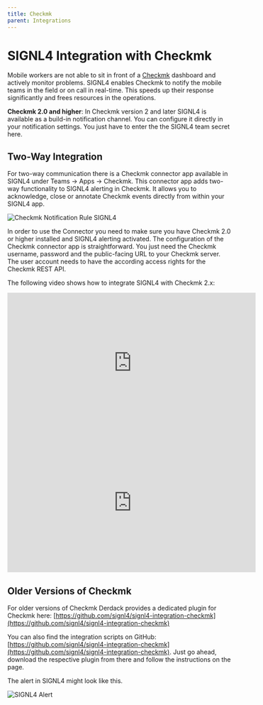 ```yaml
---
title: Checkmk
parent: Integrations
---
```


# SIGNL4 Integration with Checkmk

Mobile workers are not able to sit in front of a [Checkmk](https://checkmk.com/) dashboard and actively monitor problems. SIGNL4 enables Checkmk to notify the mobile teams in the field or on call in real-time. This speeds up their response significantly and frees resources in the operations.

**Checkmk 2.0 and higher**: In Checkmk version 2 and later SIGNL4 is available as a build-in notification channel. You can configure it directly in your notification settings. You just have to enter the the SIGNL4 team secret here.

## Two-Way Integration

For two-way communication there is a Checkmk connector app available in SIGNL4 under Teams -> Apps -> Checkmk. This connector app adds two-way functionality to SIGNL4 alerting in Checkmk. It allows you to acknowledge, close or annotate Checkmk events directly from within your SIGNL4 app.

![Checkmk Notification Rule SIGNL4](checkmk-notification-rule-signl4.png)

In order to use the Connector you need to make sure you have Checkmk 2.0 or higher installed and SIGNL4 alerting activated. The configuration of the Checkmk connector app is straightforward. You just need the Checkmk username, password and the public-facing URL to your Checkmk server. The user account needs to have the according access rights for the Checkmk REST API.

The following video shows how to integrate SIGNL4 with Checkmk 2.x:
<iframe width="560" height="315" src="https://www.youtube-nocookie.com/embed/4-HtakTR4SI?si=bxdbBf-40VLUF5Bi" title="YouTube video player" frameborder="0" allow="accelerometer; autoplay; clipboard-write; encrypted-media; gyroscope; picture-in-picture; web-share" referrerpolicy="strict-origin-when-cross-origin" allowfullscreen></iframe>

<iframe width="560" height="315" src="https://www.youtube-nocookie.com/embed/4-HtakTR4SI?si=bxdbBf-40VLUF5Bi" title="YouTube video player" frameborder="0" allow="accelerometer; autoplay; clipboard-write; encrypted-media; gyroscope; picture-in-picture; web-share" referrerpolicy="strict-origin-when-cross-origin" allowfullscreen></iframe>

## Older Versions of Checkmk

For older versions of Checkmk Derdack provides a dedicated plugin for Checkmk here: [https://github.com/signl4/signl4-integration-checkmk](https://github.com/signl4/signl4-integration-checkmk)

You can also find the integration scripts on GitHub: [https://github.com/signl4/signl4-integration-checkmk](https://github.com/signl4/signl4-integration-checkmk). Just go ahead, download the respective plugin from there and follow the instructions on the page.

The alert in SIGNL4 might look like this.

![SIGNL4 Alert](signl4-checkmk.png)

